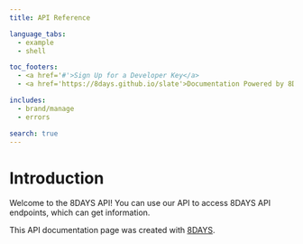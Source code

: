 ```yaml
---
title: API Reference

language_tabs:
  - example
  - shell

toc_footers:
  - <a href='#'>Sign Up for a Developer Key</a>
  - <a href='https://8days.github.io/slate'>Documentation Powered by 8DAYS</a>

includes:
  - brand/manage
  - errors

search: true
---
```


# Introduction
Welcome to the 8DAYS API! You can use our API to access 8DAYS API endpoints, which can get information.

This API documentation page was created with [8DAYS](https://www.the8days.com/).